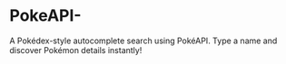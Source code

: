 # PokeAPI-
A Pokédex-style autocomplete search using PokéAPI. Type a name and discover Pokémon details instantly!
